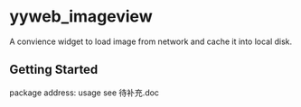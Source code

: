 # yyweb_imageview

A convience widget to load image from network and cache it into local disk.

## Getting Started

package address: 
usage see  待补充.doc
